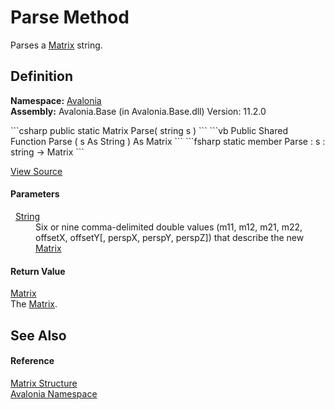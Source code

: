 # Parse Method


Parses a <a href="T_Avalonia_Matrix">Matrix</a> string.



## Definition
**Namespace:** <a href="N_Avalonia">Avalonia</a>  
**Assembly:** Avalonia.Base (in Avalonia.Base.dll) Version: 11.2.0

<Tabs groupId="api-code-preview">
<TabItem value="csharp" label="C#">
```csharp
public static Matrix Parse(
	string s
)
```
</TabItem>
<TabItem value="vb" label="VB">
```vb
Public Shared Function Parse ( 
	s As String
) As Matrix
```
</TabItem>
<TabItem value="fsharp" label="F#">
```fsharp
static member Parse : 
        s : string -> Matrix 
```
</TabItem>
</Tabs>



<a href="https://github.com/AvaloniaUI/Avalonia/tree/master/src/Avalonia.Base/Matrix.cs#L487" title="View the source code">View Source</a>



#### Parameters
<dl><dt>  <a href="https://learn.microsoft.com/dotnet/api/system.string" target="_blank" rel="noopener noreferrer">String</a></dt><dd>Six or nine comma-delimited double values (m11, m12, m21, m22, offsetX, offsetY[, perspX, perspY, perspZ]) that describe the new <a href="T_Avalonia_Matrix">Matrix</a></dd></dl>

#### Return Value
<a href="T_Avalonia_Matrix">Matrix</a>  
The <a href="T_Avalonia_Matrix">Matrix</a>.

## See Also


#### Reference
<a href="T_Avalonia_Matrix">Matrix Structure</a>  
<a href="N_Avalonia">Avalonia Namespace</a>  
